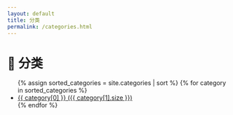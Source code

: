 ```yaml
---
layout: default
title: 分类
permalink: /categories.html
---
```


<h1>📂 分类</h1>
<ul>
  {% assign sorted_categories = site.categories | sort %}
  {% for category in sorted_categories %}
    <li>
      <a href="{{ site.baseurl }}/categories/{{ category[0] | slugify }}/">
        {{ category[0] }} ({{ category[1].size }})
      </a>
    </li>
  {% endfor %}
</ul>
